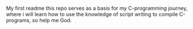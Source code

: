 My first readme
this repo serves as a basis for my C-programming journey, where i will learn how to use the knowledge of script writing to compile C-programs, so help me God.

